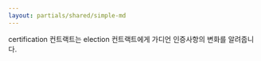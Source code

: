 ```yaml
---
layout: partials/shared/simple-md
---
```


certification 컨트랙트는 election 컨트랙트에게 가디언 인증사항의 변화를 알려줍니다.
